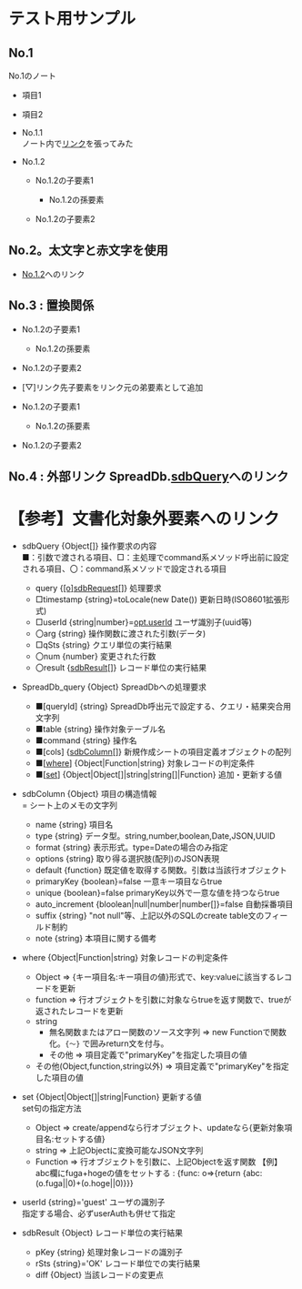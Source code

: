 # <a name="33a7f77d9c25">テスト用サンプル</a>

## No.1
No.1のノート
- 項目1
- 項目2
- No.1.1<br>
	ノート内で[リンク](#a0376dbc8b20)を張ってみた
- <a name="a0376dbc8b20">No.1.2</a>
	
	- No.1.2の子要素1
		
		- No.1.2の孫要素
			
	- No.1.2の子要素2
		
## No.2。<b>太文字</b>と<span class="colored c-red">赤文字</span>を使用

- <a href="#a0376dbc8b20">No.1.2</a>へのリンク
	
## <a name="88c67383b3db">No.3 : 置換関係</a>

- No.1.2の子要素1
	
	- No.1.2の孫要素
		
- No.1.2の子要素2
	
- [▽]リンク先子要素をリンク元の弟要素として追加
	
- No.1.2の子要素1
	
	- No.1.2の孫要素
		
- No.1.2の子要素2
	
## No.4 : 外部リンク SpreadDb.<a href="#1e80990a7c63">sdbQuery</a>へのリンク

# 【参考】文書化対象外要素へのリンク

- <a name="1e80990a7c63">sdbQuery {Object[]} 操作要求の内容</a><br>
	■：引数で渡される項目、□：主処理でcommand系メソッド呼出前に設定される項目、〇：command系メソッドで設定される項目
	- query {<a href="#7f3649978774">[o]sdbRequest</a>[]} 処理要求
	- □timestamp {string}=toLocale(new Date()) 更新日時(ISO8601拡張形式)
	- □userId {string|number}=<a href="#5554e1d6a61d">opt.userId</a> ユーザ識別子(uuid等)
	- 〇arg {string} 操作関数に渡された引数(データ)<br>
	- □qSts {string} クエリ単位の実行結果<br>
	- 〇num {number} 変更された行数<br>
	- 〇result {<a href="#d2f620e47c51">sdbResult</a>[]} レコード単位の実行結果
- <a name="7f3649978774">SpreadDb_query {Object} SpreadDbへの処理要求</a>
	
	- ■[queryId] {string} SpreadDb呼出元で設定する、クエリ・結果突合用文字列<br>
	- ■table {string} 操作対象テーブル名<br>
	- ■command {string} 操作名<br>
	- ■[cols] {<a href="#df5b3c98954e">sdbColumn</a>[]} 新規作成シートの項目定義オブジェクトの配列<br>
	- ■[<a href="#741ee9383b92">where</a>] {Object|Function|string} 対象レコードの判定条件<br>
	- ■[<a href="#58dde3944536">set</a>] {Object|Object[]|string|string[]|Function} 追加・更新する値<br>
- <a name="df5b3c98954e">sdbColumn {Object} 項目の構造情報</a><br>
	= シート上のメモの文字列
	- name {string} 項目名
	- type {string} データ型。string,number,boolean,Date,JSON,UUID
	- format {string} 表示形式。type=Dateの場合のみ指定
	- options {string} 取り得る選択肢(配列)のJSON表現<br>
	- default {function} 既定値を取得する関数。引数は当該行オブジェクト<br>
	- primaryKey {boolean}=false 一意キー項目ならtrue
	- unique {boolean}=false primaryKey以外で一意な値を持つならtrue
	- auto_increment {bloolean|null|number|number[]}=false 自動採番項目<br>
	- suffix {string} "not null"等、上記以外のSQLのcreate table文のフィールド制約
	- note {string} 本項目に関する備考<br>
- <a name="741ee9383b92">where {Object|Function|string} 対象レコードの判定条件</a><br>
	- Object ⇒ {キー項目名:キー項目の値}形式で、key:valueに該当するレコードを更新
	- function ⇒ 行オブジェクトを引数に対象ならtrueを返す関数で、trueが返されたレコードを更新
	- string
	  - 無名関数またはアロー関数のソース文字列 ⇒ new Functionで関数化。<code>{〜}</code> で囲みreturn文を付与。
	  - その他 ⇒ 項目定義で"primaryKey"を指定した項目の値
	- その他(Object,function,string以外) ⇒ 項目定義で"primaryKey"を指定した項目の値
- <a name="58dde3944536">set {Object|Object[]|string|Function} 更新する値</a><br>
	set句の指定方法
	- Object ⇒ create/appendなら行オブジェクト、updateなら{更新対象項目名:セットする値}
	- string ⇒ 上記Objectに変換可能なJSON文字列
	- Function ⇒ 行オブジェクトを引数に、上記Objectを返す関数
	  【例】abc欄にfuga+hogeの値をセットする : {func: o=>{return {abc:(o.fuga||0)+(o.hoge||0)}}}
- <a name="5554e1d6a61d">userId {string}='guest' ユーザの識別子</a><br>
	指定する場合、必ずuserAuthも併せて指定
- <a name="d2f620e47c51">sdbResult {Object} レコード単位の実行結果</a>
	
	- pKey {string} 処理対象レコードの識別子
	- rSts {string}='OK' レコード単位での実行結果<br>
	- diff {Object} 当該レコードの変更点<br>
